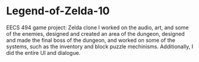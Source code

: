 # Legend-of-Zelda-10
EECS 494 game project: Zelda clone
I worked on the audio, art, and some of the enemies, designed and created an area of the dungeon, designed and made the final boss of the dungeon, and worked on some of the systems, such as the inventory and block puzzle mechinisms. Additionally, I did the entire UI and dialogue.  
